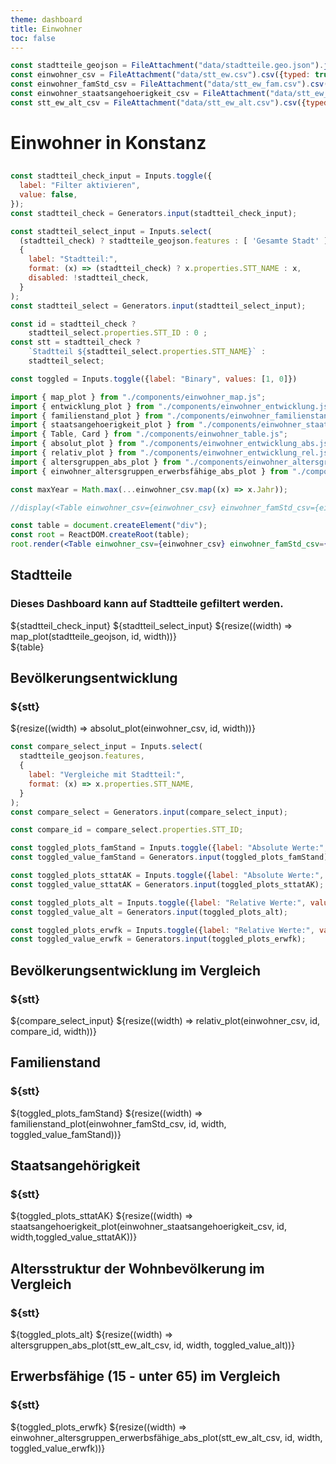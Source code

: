 ```yaml
---
theme: dashboard
title: Einwohner
toc: false
---
```


```js
const stadtteile_geojson = FileAttachment("data/stadtteile.geo.json").json();
const einwohner_csv = FileAttachment("data/stt_ew.csv").csv({typed: true});
const einwohner_famStd_csv = FileAttachment("data/stt_ew_fam.csv").csv({typed: true});
const einwohner_staatsangehoerigkeit_csv = FileAttachment("data/stt_ew_nat.csv").csv({typed: true});
const stt_ew_alt_csv = FileAttachment("data/stt_ew_alt.csv").csv({typed: true});
```

# Einwohner in Konstanz

<h2></h2>

<!-- Global Stadtteil Selection: affect all plots on this dashboard -->

```js
const stadtteil_check_input = Inputs.toggle({
  label: "Filter aktivieren",
  value: false,
});
const stadtteil_check = Generators.input(stadtteil_check_input);
```

```js
const stadtteil_select_input = Inputs.select(
  (stadtteil_check) ? stadtteile_geojson.features : [ 'Gesamte Stadt' ],
  {
    label: "Stadtteil:",
    format: (x) => (stadtteil_check) ? x.properties.STT_NAME : x,
    disabled: !stadtteil_check,
  }
);
const stadtteil_select = Generators.input(stadtteil_select_input);
```

```js
const id = stadtteil_check ?
    stadtteil_select.properties.STT_ID : 0 ;
const stt = stadtteil_check ?
    `Stadtteil ${stadtteil_select.properties.STT_NAME}` :
    stadtteil_select;
```
```js
const toggled = Inputs.toggle({label: "Binary", values: [1, 0]})
```


<!-- Iryna's second select button
```js
const groupedData = d3.group(einwohner_csv, d => d.STT);
//default value "Gesamtstadt"

// removed element with key "Gesamtstadt" and sorted alphabetically
const sortedData = Array.from(groupedData)
  .filter(([key, values]) => key !== "Gesamtstadt")
  .sort((a, b) => a[0].localeCompare(b[0]));

const combinedData = sortedData.flatMap(item => item[1]);
const groupedCombinedData = d3.group(combinedData, d => d.STT);

const select_ort = view(
  Inputs.select(
    groupedCombinedData,
    {label: html`<div class="st-title">Stadtteile:</div>`, unique: true}
  )
);
```
-->

```js
import { map_plot } from "./components/einwohner_map.js";
import { entwicklung_plot } from "./components/einwohner_entwicklung.js";
import { familienstand_plot } from "./components/einwohner_familienstand.js";
import { staatsangehoerigkeit_plot } from "./components/einwohner_staatsangehoerigkeit.js";
import { Table, Card } from "./components/einwohner_table.js";
import { absolut_plot } from "./components/einwohner_entwicklung_abs.js";
import { relativ_plot } from "./components/einwohner_entwicklung_rel.js";
import { altersgruppen_abs_plot } from "./components/einwohner_altersgruppen_abs.js";
import { einwohner_altersgruppen_erwerbsfähige_abs_plot } from "./components/einwohner_altersgruppen_erwerbsfahige_abs.js";
```

```js
const maxYear = Math.max(...einwohner_csv.map((x) => x.Jahr));

```

```jsx
//display(<Table einwohner_csv={einwohner_csv} einwohner_famStd_csv={einwohner_famStd_csv}    einwohner_staatsangehoerigkeit_csv={einwohner_staatsangehoerigkeit_csv} id={id} width={width} />)

const table = document.createElement("div");
const root = ReactDOM.createRoot(table);
root.render(<Table einwohner_csv={einwohner_csv} einwohner_famStd_csv={einwohner_famStd_csv}    einwohner_staatsangehoerigkeit_csv={einwohner_staatsangehoerigkeit_csv} stt_ew_alt_csv={stt_ew_alt_csv} id={id} width={width} />);
```

<div class="card">
  <h2>Stadtteile</h2>
  <h3>Dieses Dashboard kann auf Stadtteile gefiltert werden.</h3>
  ${stadtteil_check_input}
  ${stadtteil_select_input}
  ${resize((width) => map_plot(stadtteile_geojson, id, width))}
</div>

<div>
${table}
</div>

<!--

This one is redundant with the one after, right? Which one do we
prefer for the final product?

<div class="card">
  <h2>Bevölkerungsentwicklung</h2>
  <h3>${stt}</h3>
  ${resize((width) => entwicklung_plot(einwohner_csv, id, width))}
</div>

-->

<div class="card">
  <h2>Bevölkerungsentwicklung</h2>
  <h3>${stt}</h3>
  ${resize((width) => absolut_plot(einwohner_csv, id, width))}
</div>


```js
const compare_select_input = Inputs.select(
  stadtteile_geojson.features,
  {
    label: "Vergleiche mit Stadtteil:",
    format: (x) => x.properties.STT_NAME,
  }
);
const compare_select = Generators.input(compare_select_input);
```

```js
const compare_id = compare_select.properties.STT_ID;
```

```js
const toggled_plots_famStand = Inputs.toggle({label: "Absolute Werte:", values: [1, 0]});
const toggled_value_famStand = Generators.input(toggled_plots_famStand);

const toggled_plots_sttatAK = Inputs.toggle({label: "Absolute Werte:", values: [1, 0]});
const toggled_value_sttatAK = Generators.input(toggled_plots_sttatAK);

const toggled_plots_alt = Inputs.toggle({label: "Relative Werte:", values: [1, 0]});
const toggled_value_alt = Generators.input(toggled_plots_alt);

const toggled_plots_erwfk = Inputs.toggle({label: "Relative Werte:", values: [1, 0]});
const toggled_value_erwfk = Generators.input(toggled_plots_erwfk);

```

<div class="card">
  <h2>Bevölkerungsentwicklung im Vergleich</h2>
  <h3>${stt}</h3>
  ${compare_select_input}
  ${resize((width) => relativ_plot(einwohner_csv, id, compare_id, width))}
</div>

<div class="card">
  <h2>Familienstand</h2>
  <h3>${stt}</h3>
  ${toggled_plots_famStand}
  ${resize((width) => familienstand_plot(einwohner_famStd_csv, id, width, toggled_value_famStand))}
</div>

<div class="card">
  <h2>Staatsangehörigkeit</h2>
  <h3>${stt}</h3>
  ${toggled_plots_sttatAK}
  ${resize((width) => staatsangehoerigkeit_plot(einwohner_staatsangehoerigkeit_csv, id, width,toggled_value_sttatAK))}
</div>

<div class="card">
  <h2>Altersstruktur der Wohnbevölkerung im Vergleich</h2>
  <h3>${stt}</h3>
  ${toggled_plots_alt}
  ${resize((width) => altersgruppen_abs_plot(stt_ew_alt_csv, id, width, toggled_value_alt))}
</div>

<div class="card">
  <h2>Erwerbsfähige (15 - unter 65) im Vergleich</h2>
  <h3>${stt}</h3>
  ${toggled_plots_erwfk}
  ${resize((width) => einwohner_altersgruppen_erwerbsfähige_abs_plot(stt_ew_alt_csv, id, width, toggled_value_erwfk))}
</div>
